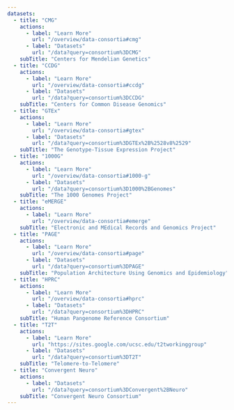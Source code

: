 ```yaml
---
datasets:
  - title: "CMG"
    actions:
      - label: "Learn More"
        url: "/overview/data-consortia#cmg"
      - label: "Datasets"
        url: "/data?query=consortium%3DCMG"
    subTitle: "Centers for Mendelian Genetics"
  - title: "CCDG"
    actions:
      - label: "Learn More"
        url: "/overview/data-consortia#ccdg"
      - label: "Datasets"
        url: "/data?query=consortium%3DCCDG"
    subTitle: "Centers for Common Disease Genomics"
  - title: "GTEx"
    actions:
      - label: "Learn More"
        url: "/overview/data-consortia#gtex"
      - label: "Datasets"
        url: "/data?query=consortium%3DGTEx%2B%2528v8%2529"
    subTitle: "The Genotype-Tissue Expression Project"
  - title: "1000G"
    actions:
      - label: "Learn More"
        url: "/overview/data-consortia#1000-g"
      - label: "Datasets"
        url: "/data?query=consortium%3D1000%2BGenomes"
    subTitle: "The 1000 Genomes Project"
  - title: "eMERGE"
    actions:
      - label: "Learn More"
        url: "/overview/data-consortia#emerge"
    subTitle: "Electronic and MEdical Records and Genomics Project"
  - title: "PAGE"
    actions:
      - label: "Learn More"
        url: "/overview/data-consortia#page"
      - label: "Datasets"
        url: "/data?query=consortium%3DPAGE"
    subTitle: "Population Architecture Using Genomics and Epidemiology"
  - title: "HPRC"
    actions:
      - label: "Learn More"
        url: "/overview/data-consortia#hprc"
      - label: "Datasets"
        url: "/data?query=consortium%3DHPRC"
    subTitle: "Human Pangenome Reference Consortium"
  - title: "T2T"
    actions:
      - label: "Learn More"
        url: "https://sites.google.com/ucsc.edu/t2tworkinggroup"
      - label: "Datasets"
        url: "/data?query=consortium%3DT2T"
    subTitle: "Telomere-to-Telomere"
  - title: "Convergent Neuro"
    actions:
      - label: "Datasets"
        url: "/data?query=consortium%3DConvergent%2BNeuro"
    subTitle: "Convergent Neuro Consortium"
---
```

